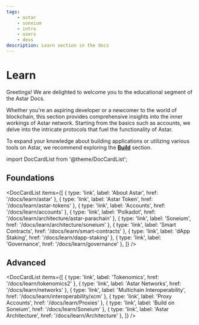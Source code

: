 ```yaml
---
tags:
    - astar
    - soneium
    - intro
    - users
    - devs
description: Learn section in the docs
---
```


# Learn
Greetings! We are delighted to welcome you to the educational segment of the Astar Docs.

Whether you're an aspiring developer or a newcomer to the world of blockchain, this section provides comprehensive insights into the inner workings of Astar network. Starting from the basics such as accounts, we delve into the intricate protocols that fuel the functionality of Astar.

To expand your knowledge about building applications or utilizing various tools on Astar, we recommend exploring the [**Build**](/docs/build) section.

import DocCardList from '@theme/DocCardList';

## Foundations
<DocCardList items={[
    { type: 'link', label: 'About Astar', href: '/docs/learn/astar' },
    { type: 'link', label: 'Astar Token', href: '/docs/learn/astar-tokens' },
    { type: 'link', label: 'Accounts', href: '/docs/learn/accounts' },
    { type: 'link', label: 'Polkadot', href: '/docs/learn/architecture/astar-parachain' },
    { type: 'link', label: 'Soneium', href: '/docs/learn/architecture/soneium' },
    { type: 'link', label: 'Smart Contracts', href: '/docs/learn/smart-contracts' },
    { type: 'link', label: 'dApp Staking', href: '/docs/learn/dapp-staking' },
    { type: 'link', label: 'Governance', href: '/docs/learn/governance' },
]} />

## Advanced
<DocCardList items={[
    { type: 'link', label: 'Tokenomics', href: '/docs/learn/tokenomics2' },
    { type: 'link', label: 'Astar Networks', href: '/docs/learn/networks' },
    { type: 'link', label: 'Multichain Interoperability', href: '/docs/learn/interoperability/xcm' },
    { type: 'link', label: 'Proxy Accounts', href: '/docs/learn/Proxies' },
    { type: 'link', label: 'Build on Soneium', href: '/docs/learn/Soneium' },
    { type: 'link', label: 'Astar Architecture', href: '/docs/learn/Architecture' },
]} />